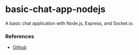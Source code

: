 # basic-chat-app-nodejs
A basic chat application with Node.js, Express, and Socket.io.

### References
- [Github](https://github.com/Shin-sibainu/real-time-chatapp-using-socket.io/tree/main)
